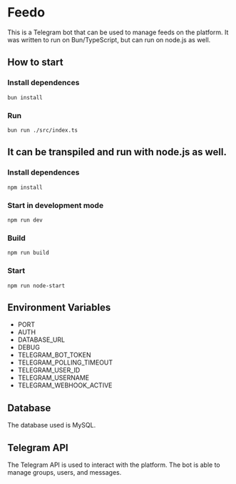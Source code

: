 # Feedo

This is a Telegram bot that can be used to manage feeds on the platform.
It was written to run on Bun/TypeScript, but can run on node.js as well.

## How to start

### Install dependences
`bun install`

### Run

`bun run ./src/index.ts`

## It can be transpiled and run with node.js as well.

### Install dependences
`npm install`

### Start in development mode
`npm run dev`

### Build
`npm run build`

### Start
`npm run node-start`


## Environment Variables

- PORT
- AUTH
- DATABASE_URL
- DEBUG
- TELEGRAM_BOT_TOKEN
- TELEGRAM_POLLING_TIMEOUT
- TELEGRAM_USER_ID
- TELEGRAM_USERNAME
- TELEGRAM_WEBHOOK_ACTIVE


## Database

The database used is MySQL.


## Telegram API

The Telegram API is used to interact with the platform. The bot is able to manage groups, users, and messages.
